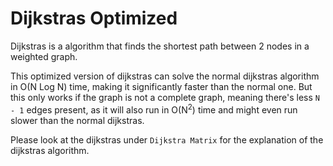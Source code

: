# Dijkstras Optimized

Dijkstras is a algorithm that finds the shortest path between 2 nodes in a weighted graph.

This optimized version of dijkstras can solve the normal dijkstras algorithm in O(N Log N) time, making it significantly faster than the normal one.
But this only works if the graph is not a complete graph, meaning there's less ```N - 1``` edges present, as it will also run in O(N<sup>2</sup>) time and might even run slower than the normal dijkstras.

Please look at the dijkstras under ```Dijkstra Matrix``` for the explanation of the dijkstras algorithm.
